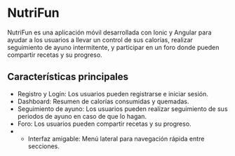 # NutriFun

NutriFun es una aplicación móvil desarrollada con Ionic y Angular para ayudar a los usuarios a llevar un control de sus calorías, realizar seguimiento de ayuno intermitente, y participar en un foro donde pueden compartir recetas y su progreso.

## Características principales

- Registro y Login: Los usuarios pueden registrarse e iniciar sesión.
- Dashboard: Resumen de calorías consumidas y quemadas.
- Seguimiento de ayuno: Los usuarios pueden realizar seguimiento de sus periodos de ayuno en caso de que lo hagan.
- Foro: Los usuarios pueden compartir recetas y su progreso.
- - Interfaz amigable: Menú lateral para navegación rápida entre secciones.

